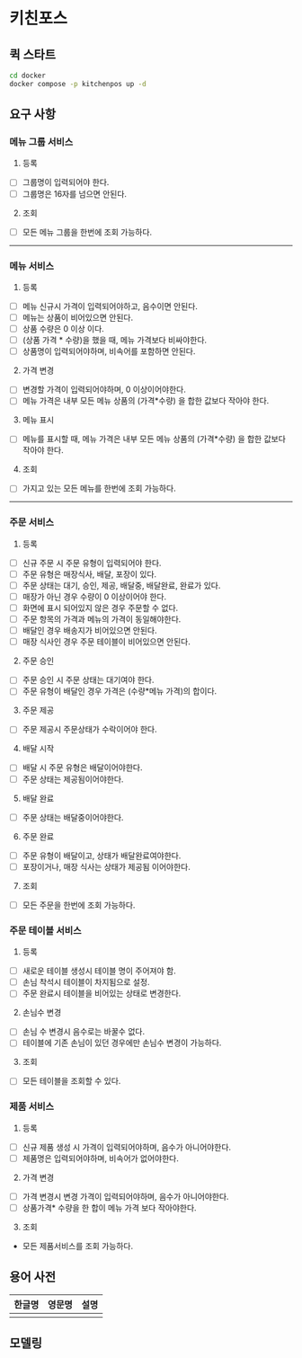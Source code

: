 # 키친포스

## 퀵 스타트

```sh
cd docker
docker compose -p kitchenpos up -d
```

## 요구 사항
### 메뉴 그룹 서비스
1. 등록
- [ ] 그룹명이 입력되어야 한다. 
- [ ] 그룹명은 16자를 넘으면 안된다.
2. 조회
- [ ] 모든 메뉴 그룹을 한번에 조회 가능하다. 
---
### 메뉴 서비스 
1. 등록
- [ ] 메뉴 신규시 가격이 입력되어야하고, 음수이면 안된다.
- [ ] 메뉴는 상품이 비어있으면 안된다.
- [ ] 상품 수량은 0 이상 이다. 
- [ ] (상품 가격 * 수량)을 했을 때, 메뉴 가격보다 비싸야한다.
- [ ] 상품명이 입력되어야하며, 비속어를 포함하면 안된다.
2. 가격 변경
- [ ] 변경할 가격이 입력되어야하며, 0 이상이어야한다.
- [ ] 메뉴 가격은 내부 모든 메뉴 상품의 (가격*수량) 을 합한 값보다 작아야 한다. 
3. 메뉴 표시
- [ ] 메뉴를 표시할 때, 메뉴 가격은 내부 모든 메뉴 상품의 (가격*수량) 을 합한 값보다 작아야 한다.
4. 조회
- [ ] 가지고 있는 모든 메뉴를 한번에 조회 가능하다.
---
### 주문 서비스
1. 등록
- [ ] 신규 주문 시 주문 유형이 입력되어야 한다. 
- [ ] 주문 유형은 매장식사, 배달, 포장이 있다. 
- [ ] 주문 상태는 대기, 승인, 제공, 배달중, 배달완료, 완료가 있다.
- [ ] 매장가 아닌 경우 수량이 0 이상이어야 한다. 
- [ ] 화면에 표시 되어있지 않은 경우 주문할 수 없다. 
- [ ] 주문 항목의 가격과 메뉴의 가격이 동일해야한다.
- [ ] 배달인 경우 배송지가 비어있으면 안된다. 
- [ ] 매장 식사인 경우 주문 테이블이 비어있으면 안된다.
2. 주문 승인
- [ ] 주문 승인 시 주문 상태는 대기여야 한다.
- [ ] 주문 유형이 배달인 경우 가격은 (수량*메뉴 가격)의 합이다.
3. 주문 제공
- [ ] 주문 제공시 주문상태가 수락이어야 한다.
4. 배달 시작
- [ ] 배달 시 주문 유형은 배달이어야한다.
- [ ] 주문 상태는 제공됨이어야한다. 
5. 배달 완료
- [ ] 주문 상태는 배달중이어야한다.
6. 주문 완료
- [ ] 주문 유형이 배달이고, 상태가 배달완료여야한다.
- [ ] 포장이거나, 매장 식사는 상태가 제공됨 이어야한다.
7. 조회
- [ ] 모든 주문을 한번에 조회 가능하다.

### 주문 테이블 서비스
1. 등록
- [ ] 새로운 테이블 생성시 테이블 명이 주어져야 함.
- [ ] 손님 착석시 테이블이 차지됨으로 설정.
- [ ] 주문 완료시 테이블을 비어있는 상태로 변경한다. 
2. 손님수 변경
- [ ] 손님 수 변경시 음수로는 바꿀수 없다. 
- [ ] 테이블에 기존 손님이 있던 경우에만 손님수 변경이 가능하다. 
3. 조회
- [ ] 모든 테이블을 조회할 수 있다.
 
### 제품 서비스
1. 등록
- [ ] 신규 제품 생성 시 가격이 입력되어야하며, 음수가 아니어야한다.
- [ ] 제품명은 입력되어야하며, 비속어가 없어야한다. 
2. 가격 변경
- [ ] 가격 변경시 변경 가격이 입력되어야하며, 음수가 아니어야한다. 
- [ ] 상품가격* 수량을 한 합이 메뉴 가격 보다 작아야한다. 
3. 조회
- 모든 제품서비스를 조회 가능하다.

## 용어 사전

| 한글명 | 영문명 | 설명 |
| --- | --- | --- |
|  |  |  |

## 모델링
